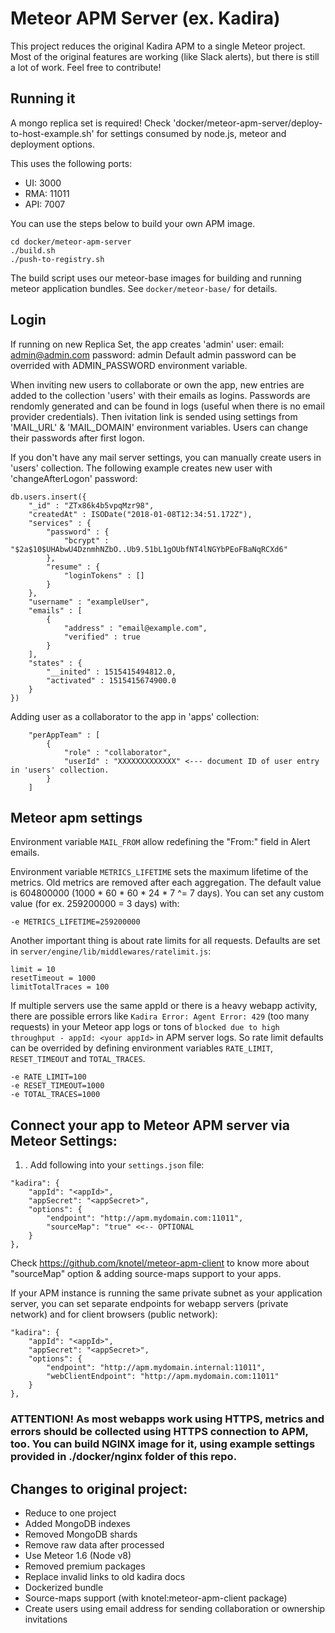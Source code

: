 # Meteor APM Server (ex. Kadira)

This project reduces the original Kadira APM to a single Meteor project.
Most of the original features are working (like Slack alerts), but there is still a lot of work.
Feel free to contribute!

## Running it

A mongo replica set is required!
Check 'docker/meteor-apm-server/deploy-to-host-example.sh' for settings consumed by node.js, meteor and deployment options.

This uses the following ports:

* UI: 3000
* RMA: 11011
* API: 7007

You can use the steps below to build your own APM image.
```
cd docker/meteor-apm-server
./build.sh
./push-to-registry.sh
```
The build script uses our meteor-base images for building and running meteor application bundles. See `docker/meteor-base/` for details.

## Login

If running on new Replica Set, the app creates 'admin' user:
email: admin@admin.com
password: admin
Default admin password can be overrided with ADMIN_PASSWORD environment variable.

When inviting new users to collaborate or own the app, new entries are added to the collection 'users' with their emails as logins. Passwords are rendomly generated and can be found in logs (useful when there is no email provider credentials). Then ivitation link is sended using settings from 'MAIL_URL' & 'MAIL_DOMAIN' environment variables. Users can change their passwords after first logon.

If you don't have any mail server settings, you can manually create users in 'users' collection. The following example creates new user with 'changeAfterLogon' password:
```
db.users.insert({
    "_id" : "ZTx86k4b5vpqMzr98",
    "createdAt" : ISODate("2018-01-08T12:34:51.172Z"),
    "services" : {
        "password" : {
            "bcrypt" : "$2a$10$UHAbwU4DznmhNZbO..Ub9.51bL1gOUbfNT4lNGYbPEoFBaNqRCXd6"
        },
        "resume" : {
            "loginTokens" : []
        }
    },
    "username" : "exampleUser",
    "emails" : [ 
        {
            "address" : "email@example.com",
            "verified" : true
        }
    ],
    "states" : {
        "__inited" : 1515415494812.0,
        "activated" : 1515415674900.0
    }
})
```

Adding user as a collaborator to the app in 'apps' collection:
```
    "perAppTeam" : [ 
        {
            "role" : "collaborator",
            "userId" : "XXXXXXXXXXXXX" <--- document ID of user entry in 'users' collection.
        }
    ]
```


## Meteor apm settings
Environment variable `MAIL_FROM` allow redefining the "From:" field in Alert emails.

Environment variable `METRICS_LIFETIME` sets the maximum lifetime of the metrics. Old metrics are removed after each aggregation.
The default value is 604800000 (1000 * 60 * 60 * 24 * 7 ^= 7 days). You can set any custom value (for ex. 259200000 = 3 days) with:
```
-e METRICS_LIFETIME=259200000
```

Another important thing is about rate limits for all requests. Defaults are set in `server/engine/lib/middlewares/ratelimit.js`:
```
limit = 10
resetTimeout = 1000
limitTotalTraces = 100
```
If multiple servers use the same appId or there is a heavy webapp activity, there are possible errors like `Kadira Error: Agent Error: 429` (too many requests) in your Meteor app logs or tons of `blocked due to high throughput - appId: <your appId>` in APM server logs. 
So rate limit defaults can be overrided by defining environment variables `RATE_LIMIT`, `RESET_TIMEOUT` and `TOTAL_TRACES`.
```
-e RATE_LIMIT=100
-e RESET_TIMEOUT=1000
-e TOTAL_TRACES=1000
```

## Connect your app to Meteor APM server via Meteor Settings:
1) . Add following into your `settings.json` file:
```
"kadira": { 
    "appId": "<appId>",
    "appSecret": "<appSecret>",
    "options": {
        "endpoint": "http://apm.mydomain.com:11011",
        "sourceMap": "true" <<-- OPTIONAL
    }
},
```
Check https://github.com/knotel/meteor-apm-client to know more about "sourceMap" option & adding source-maps support to your apps.

If your APM instance is running the same private subnet as your application server, you can set separate endpoints for webapp servers (private network) and for client browsers (public network):
```
"kadira": { 
    "appId": "<appId>",
    "appSecret": "<appSecret>",
    "options": {
        "endpoint": "http://apm.mydomain.internal:11011",
        "webClientEndpoint": "http://apm.mydomain.com:11011"
    }
},
```


### ATTENTION! As most webapps work using HTTPS, metrics and errors should be collected using HTTPS connection to APM, too. You can build NGINX image for it, using example settings provided in ./docker/nginx folder of this repo.

## Changes to original project:

* Reduce to one project
* Added MongoDB indexes
* Removed MongoDB shards
* Remove raw data after processed
* Use Meteor 1.6 (Node v8)
* Removed premium packages
* Replace invalid links to old kadira docs
* Dockerized bundle
* Source-maps support (with knotel:meteor-apm-client package)
* Create users using email address for sending collaboration or ownership invitations
